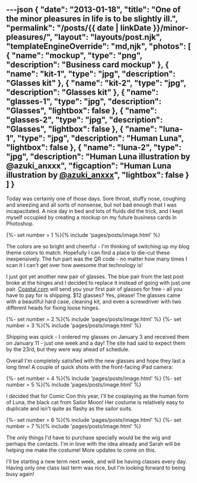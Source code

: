---json
{
	"date": "2013-01-18",
	"title": "One of the minor pleasures in life is to be slightly ill.",
	"permalink": "/posts/{{ date | linkDate }}/minor-pleasures/",
	"layout": "layouts/post.njk",
	"templateEngineOverride": "md,njk",
	"photos": [
		{
			"name": "mockup",
			"type": "png",
			"description": "Business card mockup"
		},
		{
			"name": "kit-1",
			"type": "jpg",
			"description": "Glasses kit"
		},
		{
			"name": "kit-2",
			"type": "jpg",
			"description": "Glasses kit"
		},
		{
			"name": "glasses-1",
			"type": "jpg",
			"description": "Glasses",
			"lightbox": false
		},
		{
			"name": "glasses-2",
			"type": "jpg",
			"description": "Glasses",
			"lightbox": false
		},
		{
			"name": "luna-1",
			"type": "jpg",
			"description": "Human Luna",
			"lightbox": false
		},
		{
			"name": "luna-2",
			"type": "jpg",
			"description": "Human Luna illustration by @azuki_anxxx",
			"figcaption": "Human Luna illustration by <a href='https://www.pixiv.net/en/users/31124' target='_blank'>@azuki_anxxx</a>",
			"lightbox": false
		}
	]
}
---

Today was certainly one of those days. Sore throat, stuffy nose, coughing and sneezing and all sorts of nonsense, but not bad enough that I was incapacitated. A nice day in bed and lots of fluids did the trick, and I kept myself occupied by creating a mockup on my future business cards in Photoshop.

<!--more-->

{%- set number = 1 %}{% include 'pages/posts/image.html' %}

The colors are so bright and cheerful - I'm thinking of switching up my blog theme colors to match. Hopefully I can find a place to die-cut these inexpensively. The fun part was the QR code - no matter how many times I scan it I can't get over how awesome that technology is!

I just got yet another new pair of glasses. The blue pair from the last post broke at the hinges and I decided to replace it instead of going with just one pair. [Coastal.com](http://coastal.com) will send you your first pair of glasses for free - all you have to pay for is shipping. $12 glasses? Yes, please! The glasses came with a beautiful hard case, cleaning kit, and even a screwdriver with two different heads for fixing loose hinges.

<div class="row-double no-figcaption">
{%- set number = 2 %}{% include 'pages/posts/image.html' %}
{%- set number = 3 %}{% include 'pages/posts/image.html' %}
</div>

Shipping was quick - I ordered my glasses on January 3 and received them on January 11 - just one week and a day! The site had said to expect them by the 23rd, but they were way ahead of schedule.

Overall I'm completely satisfied with the new glasses and hope they last a long time! A couple of quick shots with the front-facing iPad camera:

<div class="row-double no-figcaption">
{%- set number = 4 %}{% include 'pages/posts/image.html' %}
{%- set number = 5 %}{% include 'pages/posts/image.html' %}
</div>

I decided that for Comic Con this year, I'll be cosplaying as the human form of Luna, the black cat from Sailor Moon! Her costume is relatively easy to duplicate and isn't quite as flashy as the sailor suits.

<div class="row-double flex-start">
{%- set number = 6 %}{% include 'pages/posts/image.html' %}
{%- set number = 7 %}{% include 'pages/posts/image.html' %}
</div>

The only things I'd have to purchase specially would be the wig and perhaps the contacts. I'm in love with the idea already and Sarah will be helping me make the costume! More updates to come on this.

I'll be starting a new term next week, and will be having classes every day. Having only one class last term was nice, but I'm looking forward to being busy again!
